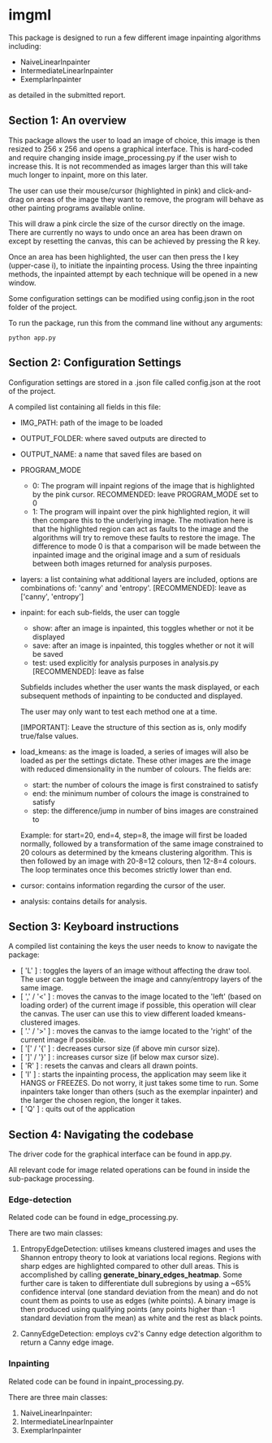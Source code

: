 # imgml

This package is designed to run a few different image inpainting algorithms including:

- NaiveLinearInpainter
- IntermediateLinearInpainter
- ExemplarInpainter

as detailed in the submitted report.

## Section 1: An overview

This package allows the user to load an image of choice, this image is then resized to 256 x 256 and
opens a graphical interface. This is hard-coded and require changing inside image_processing.py if the user
wish to increase this. It is not recommended as images larger than this will take much longer to inpaint, more on this later.

The user can use their mouse/cursor (highlighted in pink) and click-and-drag on areas of the image they want to remove,
the program will behave as other painting programs available online.

This will draw a pink circle the size of the cursor directly on the image. There are currently no ways to undo once
an area has been drawn on except by resetting the canvas, this can be achieved by pressing the R key.

Once an area has been highlighted, the user can then press the I key (upper-case i), to initiate the inpainting process.
Using the three inpainting methods, the inpainted attempt by each technique will be opened in a new window.

Some configuration settings can be modified using config.json in the root folder of the project.

To run the package, run this from the command line without any arguments:

```{python}
python app.py
```

## Section 2: Configuration Settings

Configuration settings are stored in a .json file called config.json at the root of the project.

A compiled list containing all fields in this file:

- IMG_PATH: path of the image to be loaded
- OUTPUT_FOLDER: where saved outputs are directed to
- OUTPUT_NAME: a name that saved files are based on
- PROGRAM_MODE
  - 0: The program will inpaint regions of the image that is highlighted by the pink cursor.
       RECOMMENDED: leave PROGRAM_MODE set to 0
  - 1: The program will inpaint over the pink highlighted region, it will then compare this to
       the underlying image. The motivation here is that the highlighted region can act as faults
       to the image and the algorithms will try to remove these faults to restore the image.
       The difference to mode 0 is that a comparison will be made between the inpainted image and the
       original image and a sum of residuals between both images returned for analysis purposes.
- layers: a list containing what additional layers are included, options are combinations of: 'canny' and 'entropy'.
  [RECOMMENDED]: leave as ['canny', 'entropy']
- inpaint: for each sub-fields, the user can toggle
  - show: after an image is inpainted, this toggles whether or not it be displayed
  - save: after an image is inpainted, this toggles whether or not it will be saved
  - test: used explicitly for analysis purposes in analysis.py [RECOMMENDED]: leave as false

  Subfields includes whether the user wants the mask displayed, or each subsequent methods of inpainting to be conducted and displayed.

  The user may only want to test each method one at a time.

  [IMPORTANT]: Leave the structure of this section as is, only modify true/false values.
- load_kmeans: as the image is loaded, a series of images will also be loaded as per the settings dictate. These other images are the
  image with reduced dimensionality in the number of colours. The fields are:
  - start: the number of colours the image is first constrained to satisfy
  - end: the minimum number of colours the image is constrained to satisfy
  - step: the difference/jump in number of bins images are constrained to

  Example: for start=20, end=4, step=8, the image will first be loaded normally, followed by a transformation of the same image constrained to 20 colours as determined by the kmeans clustering algorithm. This is then followed by an image with 20-8=12 colours, then 12-8=4 colours. The loop terminates once this becomes strictly lower than end.

- cursor: contains information regarding the cursor of the user.
- analysis: contains details for analysis.

## Section 3: Keyboard instructions

A compiled list containing the keys the user needs to know to navigate the package:

- [ 'L' ] : toggles the layers of an image without affecting the draw tool. The user can toggle between the image and canny/entropy layers of the same image.
- [ ',' / '<' ] : moves the canvas to the image located to the 'left' (based on loading order) of the current image if possible,
  this operation will clear the canvas. The user can use this to view different loaded kmeans-clustered images.
- [ '.' / '>' ] : moves the canvas to the iamge located to the 'right' of the current image if possible.
- [ '[' / '{' ] : decreases cursor size (if above min cursor size).
- [ ']' / '}' ] : increases cursor size (if below max cursor size).
- [ 'R' ] : resets the canvas and clears all drawn points.
- [ 'I' ] : starts the inpainting process, the application may seem like it HANGS or FREEZES. Do not worry, it just takes some time to run.
  Some inpainters take longer than others (such as the exemplar inpainter) and the larger the chosen region, the longer it takes.
- [ 'Q' ] : quits out of the application

## Section 4: Navigating the codebase

The driver code for the graphical interface can be found in app.py.

All relevant code for image related operations can be found in inside the sub-package processing.

### Edge-detection

Related code can be found in edge_processing.py.

There are two main classes:

1. EntropyEdgeDetection: utilises kmeans clustered images and uses the Shannon entropy theory to look at variations local regions. Regions with sharp edges are highlighted compared to other dull areas. This is accomplished by calling **generate_binary_edges_heatmap**. Some further care is taken to differentiate dull subregions by using a ~65% confidence interval (one standard deviation from the mean) and do not count them as points to use as edges (white points). A binary image is then produced using qualifying points (any points higher than -1 standard deviation from the mean) as white and the rest as black points.

2. CannyEdgeDetection: employs cv2's Canny edge detection algorithm to return a Canny edge image.

### Inpainting

Related code can be found in inpaint_processing.py.

There are three main classes:

1. NaiveLinearInpainter: 
2. IntermediateLinearInpainter
3. ExemplarInpainter